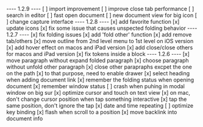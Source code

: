 ---- 1.2.9 ----
[ ] import improvement
[ ] improve close tab performance
[ ] search in editor
[ ] fast open document
[ ] new document view for big icon
[ ] change capture interface
---- 1.2.8 ----
[x] add favorite function
[x] update icons
[x] fix some issue that causes unspected folding behavior
---- 1.2.7 ----
[x] fix folding issues
[x] add 'fold other' function
[x] add remove tab/others
[x] move outline from 2nd level menu to 1st level on iOS version
[x] add hover effect on macos and iPad version
[x] add close/close others for macos and iPad version
[x] fix tokens inside a block
---- 1.2.6 ----
[x] move paragraph without expand folded paragraph
[x] choose paragraph without unfold other paragraph
[x] close other parapraphs excpet the one on the path
[x] to that purpose, need to enable drawer
[x] select heading when adding document link
[x] remember the folding status when opening document
[x] remember window status
[ ] crash when puhing in modal window on big sur
[x] optimize cursor and touch on text view
  [x] on mac, don't change cursor position when tap something interactive
  [x] tap the same position, don't ignore the tap 
[x] date and time repeating
[ ] optimize key binding
[x] flash when scroll to a position
[x] move backlink into document info
